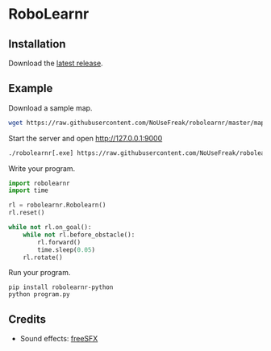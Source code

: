 # RoboLearnr

## Installation

Download the [latest release](https://github.com/NoUseFreak/robolearnr/releases).

## Example

Download a sample map.

```bash
wget https://raw.githubusercontent.com/NoUseFreak/robolearnr/master/maps/maze_simple.txt
```

Start the server and open http://127.0.0.1:9000

```bash
./robolearnr[.exe] https://raw.githubusercontent.com/NoUseFreak/robolearnr/master/maps/maze_simple.txt

```

Write your program.

```python
import robolearnr
import time

rl = robolearnr.Robolearn()
rl.reset()

while not rl.on_goal():
    while not rl.before_obstacle():
        rl.forward()
        time.sleep(0.05)
    rl.rotate()
```

Run your program.

```
pip install robolearnr-python
python program.py
```

## Credits

 - Sound effects: [freeSFX](http://www.freesfx.co.uk)
                  
